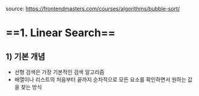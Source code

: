 source: https://frontendmasters.com/courses/algorithms/bubble-sort/

# ==1. Linear Search==
## 1) 기본 개념
- 선형 검색은 가장 기본적인 검색 알고리즘
- 배열이나 리스트의 처음부터 끝까지 순차적으로 모든 요소를 확인하면서 원하는 값을 찾는 방식
